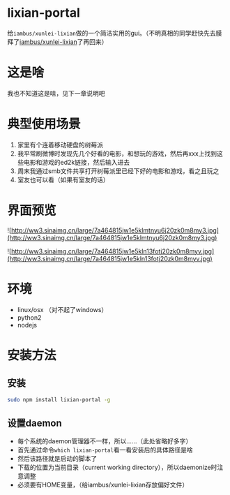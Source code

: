 lixian-portal
=============

给`iambus/xunlei-lixian`做的一个简洁实用的gui。（不明真相的同学赶快先去膜拜了[iambus/xunlei-lixian](https://github.com/iambus/xunlei-lixian)了再回来）

# 这是啥

我也不知道这是啥，见下一章说明吧

# 典型使用场景

1. 家里有个连着移动硬盘的树莓派
2. 我平常刷微博时发现先几个好看的电影，和想玩的游戏，然后再xxx上找到这些电影和游戏的ed2k链接，然后输入进去
3. 周末我通过smb文件共享打开树莓派里已经下好的电影和游戏，看之且玩之
4. 室友也可以看（如果有室友的话）

# 界面预览

![http://ww3.sinaimg.cn/large/7a464815jw1e5klmtnyu6j20zk0m8my3.jpg](http://ww3.sinaimg.cn/large/7a464815jw1e5klmtnyu6j20zk0m8my3.jpg)

![http://ww3.sinaimg.cn/large/7a464815jw1e5kln13fotj20zk0m8myv.jpg](http://ww3.sinaimg.cn/large/7a464815jw1e5kln13fotj20zk0m8myv.jpg)

# 环境

* linux/osx （对不起了windows）
* python2
* nodejs

# 安装方法

## 安装

```bash
sudo npm install lixian-portal -g
```

## 设置daemon

* 每个系统的daemon管理器不一样，所以……（此处省略好多字）
* 首先通过命令`which lixian-portal`看一看安装后的具体路径是啥
* 然后该路径就是启动的脚本了
* 下载的位置为当前目录（current working directory），所以daemonize时注意调整
* 必须要有HOME变量，（给iambus/xunlei-lixian存放偏好文件）


